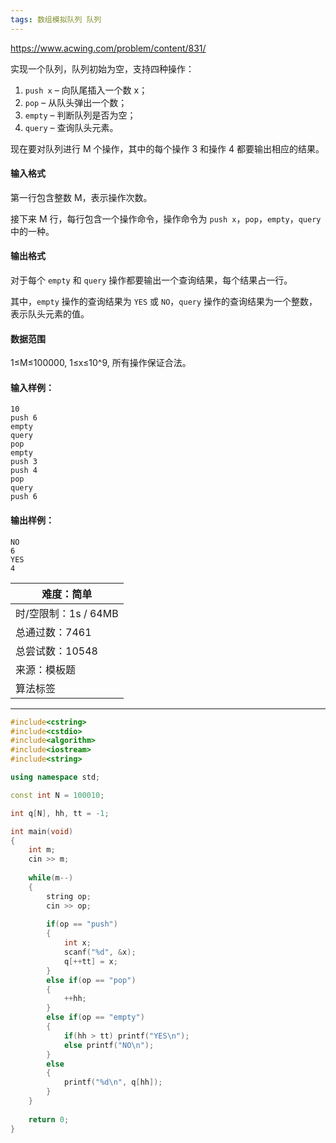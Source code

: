 ```yaml
---
tags: 数组模拟队列 队列
---
```




https://www.acwing.com/problem/content/831/



实现一个队列，队列初始为空，支持四种操作：

1. `push x` – 向队尾插入一个数 x；
2. `pop` – 从队头弹出一个数；
3. `empty` – 判断队列是否为空；
4. `query` – 查询队头元素。

现在要对队列进行 M 个操作，其中的每个操作 3 和操作 4 都要输出相应的结果。

#### 输入格式

第一行包含整数 M，表示操作次数。

接下来 M 行，每行包含一个操作命令，操作命令为 `push x`，`pop`，`empty`，`query` 中的一种。

#### 输出格式

对于每个 `empty` 和 `query` 操作都要输出一个查询结果，每个结果占一行。

其中，`empty` 操作的查询结果为 `YES` 或 `NO`，`query` 操作的查询结果为一个整数，表示队头元素的值。

#### 数据范围

1≤M≤100000,
1≤x≤10^9,
所有操作保证合法。

#### 输入样例：

```
10
push 6
empty
query
pop
empty
push 3
push 4
pop
query
push 6
```

#### 输出样例：

```
NO
6
YES
4
```

| 难度：**简单**       |
| -------------------- |
| 时/空限制：1s / 64MB |
| 总通过数：7461       |
| 总尝试数：10548      |
| 来源：模板题         |
| 算法标签             |

------



```cpp
#include<cstring>
#include<cstdio>
#include<algorithm>
#include<iostream>
#include<string>

using namespace std;

const int N = 100010;

int q[N], hh, tt = -1;

int main(void)
{
    int m;
    cin >> m;
    
    while(m--)
    {
        string op;
        cin >> op;
        
        if(op == "push")
        {
            int x;
            scanf("%d", &x);
            q[++tt] = x;
        }
        else if(op == "pop")
        {
            ++hh;
        }
        else if(op == "empty")
        {
            if(hh > tt) printf("YES\n");
            else printf("NO\n");
        }
        else
        {
            printf("%d\n", q[hh]);
        }
    }
    
    return 0;
}
```


